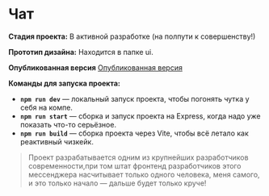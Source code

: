 # Чат

**Стадия проекта:** В активной разработке (на полпути к совершенству!)

**Прототип дизайна:** Находится в папке ui.

**Опубликованная версия** [Опубликованная версия](https://kirill-messenger.netlify.app/)

**Команды для запуска проекта:**
- **`npm run dev`** — локальный запуск проекта, чтобы погонять чутка у себя на компе.
- **`npm run start`** — сборка и запуск проекта на Express, когда надо уже показать что-то серьёзное.
- **`npm run build`** — сборка проекта через Vite, чтобы всё летало как реактивный чизкейк.

> Проект разрабатывается одним из крупнейших разработчиков современности,при том штат фронтенд разработчиков этого мессенджера насчитывает только одного человека, меня самого, и это только начало — дальше будет только круче!